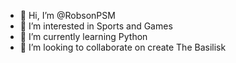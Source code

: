 - 👋 Hi, I’m @RobsonPSM
- 👀 I’m interested in Sports and Games
- 🌱 I’m currently learning Python
- 💞️ I’m looking to collaborate on create The Basilisk

<!---
RobsonPSM/RobsonPSM is a ✨ special ✨ repository because its `README.md` (this file) appears on your GitHub profile.
You can click the Preview link to take a look at your changes.
--->
